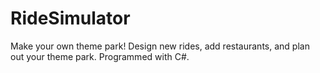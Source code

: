 # RideSimulator
Make your own theme park! Design new rides, add restaurants, and plan out your theme park. Programmed with C#.
